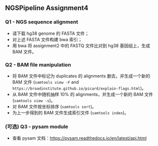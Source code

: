 ## NGSPipeline Assignment4

### Q1 - NGS sequence alignment

- 请下载 hg38 genome 的 FASTA 文件；
- 对上述 FASTA 文件构建 bwa 索引；
- 用 bwa 将 assignment2 中的 FASTQ 文件比对到 hg38 基因组上，生成 BAM 文件。

### Q2 - BAM file manipulation

- 将 BAM 文件中标记为 duplicates 的 alignments 删去，并生成一个新的 BAM 文件 (`samtools view -F` and 
  `https://broadinstitute.github.io/picard/explain-flags.html`)。
- 从 BAM 文件中随机抽样 10% 的 alignments，并生成一个新的 BAM 文件 (`samtools view -s`)。
- 对 BAM 文件按坐标排序 (`samtools sort`)。
- 为上一步得到的 BAM 文件生成索引文件 (`samtools index`)。

### (可选) Q3 - pysam module

- 查看 pysam 文档：https://pysam.readthedocs.io/en/latest/api.html
